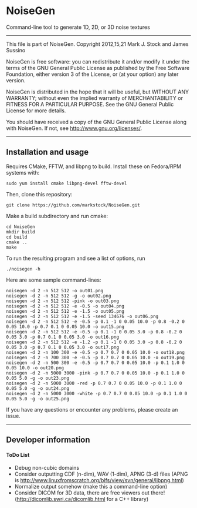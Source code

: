 # NoiseGen
Command-line tool to generate 1D, 2D, or 3D noise textures

----------------------------------------------

This file is part of NoiseGen.
Copyright 2012,15,21 Mark J. Stock and James Sussino

NoiseGen is free software: you can redistribute it and/or modify
it under the terms of the GNU General Public License as published by
the Free Software Foundation, either version 3 of the License, or
(at your option) any later version.

NoiseGen is distributed in the hope that it will be useful,
but WITHOUT ANY WARRANTY; without even the implied warranty of
MERCHANTABILITY or FITNESS FOR A PARTICULAR PURPOSE.  See the
GNU General Public License for more details.

You should have received a copy of the GNU General Public License
along with NoiseGen.  If not, see <http://www.gnu.org/licenses/>.

----------------------------------------------

## Installation and usage

Requires CMake, FFTW, and libpng to build. Install these on Fedora/RPM systems with:

    sudo yum install cmake libpng-devel fftw-devel

Then, clone this repository:

    git clone https://github.com/markstock/NoiseGen.git

Make a build subdirectory and run cmake:

    cd NoiseGen
    mkdir build
    cd build
    cmake ..
    make

To run the resulting program and see a list of options, run

    ./noisegen -h

Here are some sample command-lines:

    noisegen -d 2 -n 512 512 -o out01.png
    noisegen -d 2 -n 512 512 -g -o out02.png
    noisegen -d 2 -n 512 512 -pink -o out03.png
    noisegen -d 2 -n 512 512 -e -0.5 -o out04.png
    noisegen -d 2 -n 512 512 -e -1.5 -o out05.png
    noisegen -d 2 -n 512 512 -e -1.5 -seed 134676 -o out06.png
    noisegen -d 2 -n 512 512 -e -0.5 -p 0.1 -1 0 0.05 10.0 -p 0.8 -0.2 0 0.05 10.0 -p 0.7 0.1 0 0.05 10.0 -o out15.png
    noisegen -d 2 -n 512 512 -e -0.5 -p 0.1 -1 0 0.05 3.0 -p 0.8 -0.2 0 0.05 3.0 -p 0.7 0.1 0 0.05 3.0 -o out16.png
    noisegen -d 2 -n 512 512 -e -1.2 -p 0.1 -1 0 0.05 3.0 -p 0.8 -0.2 0 0.05 3.0 -p 0.7 0.1 0 0.05 3.0 -o out17.png
    noisegen -d 2 -n 100 300 -e -0.5 -p 0.7 0.7 0 0.05 10.0 -o out18.png
    noisegen -d 2 -n 700 300 -e -0.5 -p 0.7 0.7 0 0.05 10.0 -o out19.png
    noisegen -d 2 -n 500 300 -e -0.5 -p 0.7 0.7 0 0.05 10.0 -p 0.1 1.0 0 0.05 10.0 -o out20.png
    noisegen -d 2 -n 5000 3000 -pink -p 0.7 0.7 0 0.05 10.0 -p 0.1 1.0 0 0.05 5.0 -g -o out23.png
    noisegen -d 2 -n 5000 3000 -red -p 0.7 0.7 0 0.05 10.0 -p 0.1 1.0 0 0.05 5.0 -g -o out24.png
    noisegen -d 2 -n 5000 3000 -white -p 0.7 0.7 0 0.05 10.0 -p 0.1 1.0 0 0.05 5.0 -g -o out25.png

If you have any questions or encounter any problems, please create an issue.


----------------------------------------------

## Developer information

#### ToDo List

* Debug non-cubic domains
* Consider outputting CDF (n-dim), WAV (1-dim), APNG (3-d) files
  (APNG is http://www.linuxfromscratch.org/blfs/view/svn/general/libpng.html)
* Normalize output somehow (make this a command-line option)
* Consider DICOM for 3D data, there are free viewers out there!
  (http://dicomlib.swri.ca/dicomlib.html for a C++ library)

